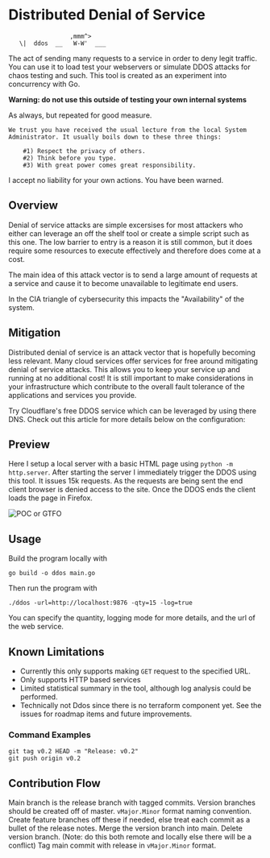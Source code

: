 # Distributed Denial of Service
```
                 ,mmm^>
   \|  ddos  __   W-W'  ___
```
The act of sending many requests to a service in order to deny legit traffic.
You can use it to load test your webservers or simulate DDOS attacks for chaos testing and such.
This tool is created as an experiment into concurrency with Go.

**Warning: do not use this outside of testing your own internal systems**

As always, but repeated for good measure.
```
We trust you have received the usual lecture from the local System
Administrator. It usually boils down to these three things:

    #1) Respect the privacy of others.
    #2) Think before you type.
    #3) With great power comes great responsibility.
```

I accept no liability for your own actions. You have been warned.

## Overview
Denial of service attacks are simple excersises for most attackers who either can leverage 
an off the shelf tool or create a simple script such as this one.
The low barrier to entry is a reason it is still common, but it does require some resources 
to execute effectively and therefore does come at a cost.

The main idea of this attack vector is to send a large amount of requests at a service and cause
it to become unavailable to legitimate end users.

In the CIA triangle of cybersecurity this impacts the "Availability" of the system. 

[](https://en.wikipedia.org/wiki/Information_security)


## Mitigation
Distributed denial of service is an attack vector that is hopefully becoming less relevant.
Many cloud services offer services for free around mitigating denial of service attacks.
This allows you to keep your service up and running at no additional cost!
It is still important to make considerations in your infrastructure which contribute to the overall
fault tolerance of the applications and services you provide.

Try Cloudflare's free DDOS service which can be leveraged by using there DNS.
Check out this article for more details below on the configuration:

[](https://medium.com/@jellyland/setting-up-a-cloudflare-and-github-pages-website-with-a-namecheap-domain-d80b11636715)


## Preview
Here I setup a local server with a basic HTML page using `python -m http.server`.
After starting the server I immediately trigger the DDOS using this tool.
It issues 15k requests.
As the requests are being sent the end client browser is denied access to the site.
Once the DDOS ends the client loads the page in Firefox.

![POC or GTFO](https://github.com/nicholasericksen/poc-videos/blob/main/gifs/DDOS-Example-GIF.gif)

## Usage
Build the program locally with
```
go build -o ddos main.go
```

Then run the program with 

```
./ddos -url=http://localhost:9876 -qty=15 -log=true
```

You can specify the quantity, logging mode for more details, and the url of the web service.


## Known Limitations
* Currently this only supports making `GET` request to the specified URL.
* Only supports HTTP based services
* Limited statistical summary in the tool, although log analysis could be performed.
* Technically not Ddos since there is no terraform component yet.
See the issues for roadmap items and future improvements.

### Command Examples
```
git tag v0.2 HEAD -m "Release: v0.2"
git push origin v0.2
```

## Contribution Flow
Main branch is the release branch with tagged commits.
Version branches should be created off of master.
`vMajor.Minor` format naming convention.
Create feature branches off these if needed,
else treat each commit as a bullet of the release notes.
Merge the version branch into main.
Delete version branch.
(Note: do this both remote and locally else there will be a conflict)
Tag main commit with release in `vMajor.Minor` format.
